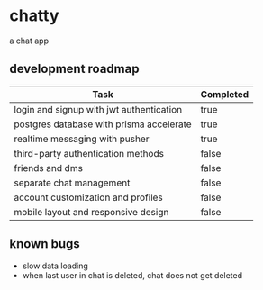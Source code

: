 # chatty

a chat app

## development roadmap

| Task                                     | Completed |
| ---------------------------------------- | --------- |
| login and signup with jwt authentication | true      |
| postgres database with prisma accelerate | true      |
| realtime messaging with pusher           | true      |
| third-party authentication methods       | false     |
| friends and dms                          | false     |
| separate chat management                 | false     |
| account customization and profiles       | false     |
| mobile layout and responsive design      | false     |

## known bugs

- slow data loading
- when last user in chat is deleted, chat does not get deleted
